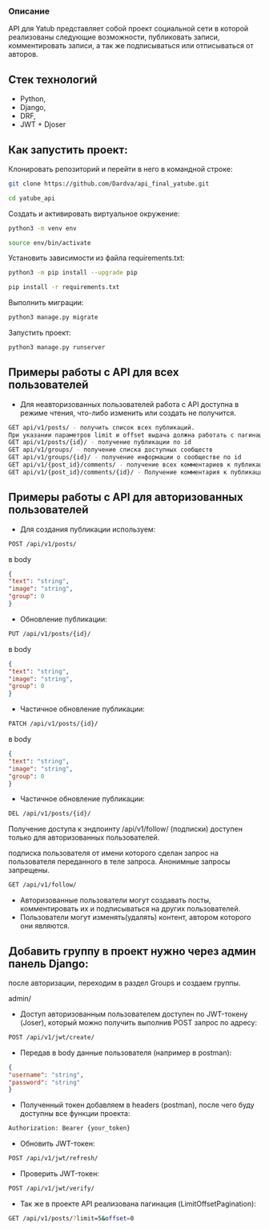 ### Описание
API для Yatub представляет собой проект социальной сети в которой реализованы следующие возможности, публиковать записи, комментировать записи, а так же подписываться или отписываться от авторов.

## **Стек технологий**
- Python,
- Django,
- DRF,
- JWT + Djoser

## **Как запустить проект**:

Клонировать репозиторий и перейти в него в командной строке:

```bash
git clone https://github.com/Dardva/api_final_yatube.git
```

```bash
cd yatube_api
```

Cоздать и активировать виртуальное окружение:

```bash
python3 -m venv env
```

```bash
source env/bin/activate
```

Установить зависимости из файла requirements.txt:

```bash
python3 -m pip install --upgrade pip
```

```bash
pip install -r requirements.txt
```

Выполнить миграции:

```bash
python3 manage.py migrate
```

Запустить проект:

```bash
python3 manage.py runserver
```
## **Примеры работы с API для всех пользователей**
- Для неавторизованных пользователей работа с API доступна в режиме чтения, что-либо изменить или создать не получится.
```bash
GET api/v1/posts/ - получить список всех публикаций.
При указании параметров limit и offset выдача должна работать с пагинацией
GET api/v1/posts/{id}/ - получение публикации по id
GET api/v1/groups/ - получение списка доступных сообществ
GET api/v1/groups/{id}/ - получение информации о сообществе по id
GET api/v1/{post_id}/comments/ - получение всех комментариев к публикации
GET api/v1/{post_id}/comments/{id}/ - Получение комментария к публикации по id
```
## **Примеры работы с API для авторизованных пользователей**
 - Для создания публикации используем:
```bash
POST /api/v1/posts/
```
в body
```json
{
"text": "string",
"image": "string",
"group": 0
}
```
- Обновление публикации:
```bash
PUT /api/v1/posts/{id}/
```
в body
```json
{
"text": "string",
"image": "string",
"group": 0
}
```
- Частичное обновление публикации:
```bash
PATCH /api/v1/posts/{id}/
```
в body
```json
{
"text": "string",
"image": "string",
"group": 0
}
```
- Частичное обновление публикации:
```bash
DEL /api/v1/posts/{id}/
```
Получение доступа к эндпоинту /api/v1/follow/ (подписки) доступен только для авторизованных пользователей.

подписка пользователя от имени которого сделан запрос на пользователя переданного в теле запроса. Анонимные запросы запрещены.

```bash
GET /api/v1/follow/
```
- Авторизованные пользователи могут создавать посты, комментировать их и подписываться на других пользователей.
- Пользователи могут изменять(удалять) контент, автором которого они являются.
## **Добавить группу в проект нужно через админ панель Django:**
после авторизации, переходим в раздел Groups и создаем группы.

admin/
 - Доступ авторизованным пользователем доступен по JWT-токену (Joser), который можно получить выполнив POST запрос по адресу:
```bash
POST /api/v1/jwt/create/
```
- Передав в body данные пользователя (например в postman):
```json
{
"username": "string",
"password": "string"
}
```
- Полученный токен добавляем в headers (postman), после чего буду доступны все функции проекта:
```bash
Authorization: Bearer {your_token}
```
- Обновить JWT-токен:
```bash
POST /api/v1/jwt/refresh/
```
- Проверить JWT-токен:
```bash
POST /api/v1/jwt/verify/
```
- Так же в проекте API реализована пагинация (LimitOffsetPagination):
```bash
GET /api/v1/posts/?limit=5&offset=0
```
